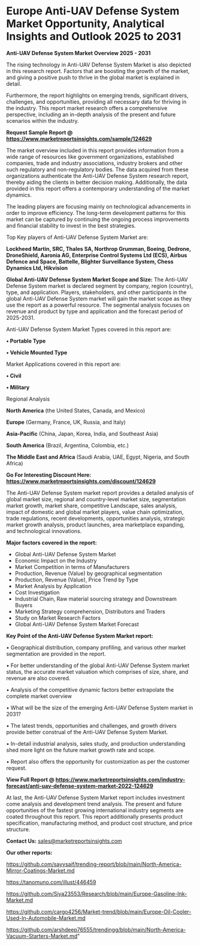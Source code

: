 # Europe Anti-UAV Defense System Market Opportunity, Analytical Insights and Outlook 2025 to 2031

<Strong> Anti-UAV Defense System Market Overview 2025 - 2031</strong>

The rising technology in Anti-UAV Defense System Market is also depicted in this research report. Factors that are boosting the growth of the market, and giving a positive push to thrive in the global market is explained in detail.

Furthermore, the report highlights on emerging trends, significant drivers, challenges, and opportunities, providing all necessary data for thriving in the industry. This report market research offers a comprehensive perspective, including an in-depth analysis of the present and future scenarios within the industry.

<strong>Request Sample Report @ <a href=https://www.marketreportsinsights.com/sample/124629>https://www.marketreportsinsights.com/sample/124629</a></strong>

The market overview included in this report provides information from a wide range of resources like government organizations, established companies, trade and industry associations, industry brokers and other such regulatory and non-regulatory bodies. The data acquired from these organizations authenticate the Anti-UAV Defense System research report, thereby aiding the clients in better decision making. Additionally, the data provided in this report offers a contemporary understanding of the market dynamics.

The leading players are focusing mainly on technological advancements in order to improve efficiency. The long-term development patterns for this market can be captured by continuing the ongoing process improvements and financial stability to invest in the best strategies.

Top Key players of Anti-UAV Defense System Market are:

<strong>Lockheed Martin, SRC, Thales SA, Northrop Grumman, Boeing, Dedrone, DroneShield, Aaronia AG, Enterprise Control Systems Ltd (ECS), Airbus Defence and Space, Battelle, Blighter Surveillance System, Chess Dynamics Ltd, Hikvision</strong>

<strong><b>Global Anti-UAV Defense System Market Scope and Size:</b></strong>
The Anti-UAV Defense System market is declared segment by company, region (country), type, and application. Players, stakeholders, and other participants in the global Anti-UAV Defense System market will gain the market scope as they use the report as a powerful resource. The segmental analysis focuses on revenue and product by type and application and the forecast period of 2025-2031.

Anti-UAV Defense System Market Types covered in this report are:

<strong>• Portable Type

• Vehicle Mounted Type</strong>

Market Applications covered in this report are:

<strong>• Civil

• Military</strong> 

Regional Analysis

<strong>North America</strong> (the United States, Canada, and Mexico)

<strong>Europe</strong> (Germany, France, UK, Russia, and Italy)

<strong>Asia-Pacific</strong> (China, Japan, Korea, India, and Southeast Asia)

<strong>South America</strong> (Brazil, Argentina, Colombia, etc.)

<strong>The Middle East and Africa</strong> (Saudi Arabia, UAE, Egypt, Nigeria, and South Africa)

<strong>Go For Interesting Discount Here: <a href=https://www.marketreportsinsights.com/discount/124629>https://www.marketreportsinsights.com/discount/124629</a></strong>

The Anti-UAV Defense System market report provides a detailed analysis of global market size, regional and country-level market size, segmentation market growth, market share, competitive Landscape, sales analysis, impact of domestic and global market players, value chain optimization, trade regulations, recent developments, opportunities analysis, strategic market growth analysis, product launches, area marketplace expanding, and technological innovations.

<strong><b>Major factors covered in the report:</b></strong>
<ul>
  <li>Global Anti-UAV Defense System Market </li>
  <li>Economic Impact on the Industry</li>
  <li>Market Competition in terms of Manufacturers</li>
  <li>Production, Revenue (Value) by geographical segmentation</li>
  <li>Production, Revenue (Value), Price Trend by Type</li>
  <li>Market Analysis by Application</li>
  <li>Cost Investigation</li>
  <li>Industrial Chain, Raw material sourcing strategy and Downstream Buyers</li>
  <li>Marketing Strategy comprehension, Distributors and Traders</li>
  <li>Study on Market Research Factors</li>
  <li>Global Anti-UAV Defense System Market Forecast</li>
</ul>

<strong><b>Key Point of the Anti-UAV Defense System Market report:</b></strong>

• Geographical distribution, company profiling, and various other market segmentation are provided in the report.

• For better understanding of the global Anti-UAV Defense System market status, the accurate market valuation which comprises of size, share, and revenue are also covered.

• Analysis of the competitive dynamic factors better extrapolate the complete market overview

• What will be the size of the emerging Anti-UAV Defense System market in 2031?

• The latest trends, opportunities and challenges, and growth drivers provide better construal of the Anti-UAV Defense System Market.

• In-detail industrial analysis, sales study, and production understanding shed more light on the future market growth rate and scope.

• Report also offers the opportunity for customization as per the customer request.

<strong><b>View Full Report @ <a href=https://www.marketreportsinsights.com/industry-forecast/anti-uav-defense-system-market-2022-124629>https://www.marketreportsinsights.com/industry-forecast/anti-uav-defense-system-market-2022-124629</a></b></strong>


At last, the Anti-UAV Defense System Market report includes investment come analysis and development trend analysis. The present and future opportunities of the fastest growing international industry segments are coated throughout this report. This report additionally presents product specification, manufacturing method, and product cost structure, and price structure.

<strong>Contact Us:</strong>
sales@marketreportsinsights.com

<strong>Our other reports:</strong>

<a href=https://github.com/sayysaif/trending-report/blob/main/North-America-Mirror-Coatings-Market.md>https://github.com/sayysaif/trending-report/blob/main/North-America-Mirror-Coatings-Market.md</a>

<a href=https://tanomuno.com/illust/446459>https://tanomuno.com/illust/446459</a>

<a href=https://github.com/Siya23553/Research/blob/main/Europe-Gasoline-Ink-Market.md>https://github.com/Siya23553/Research/blob/main/Europe-Gasoline-Ink-Market.md</a>

<a href=https://github.com/cargo4256/Market-trend/blob/main/Europe-Oil-Cooler-Used-In-Automobile-Market.md>https://github.com/cargo4256/Market-trend/blob/main/Europe-Oil-Cooler-Used-In-Automobile-Market.md</a>

<a href=https://github.com/arshdeep76555/trendingg/blob/main/North-America-Vacuum-Starters-Market.md>https://github.com/arshdeep76555/trendingg/blob/main/North-America-Vacuum-Starters-Market.md</a>"
